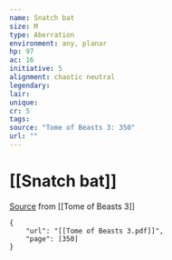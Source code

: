 ```yaml
---
name: Snatch bat
size: M
type: Aberration
environment: any, planar
hp: 97
ac: 16
initiative: 5
alignment: chaotic neutral
legendary: 
lair: 
unique: 
cr: 5
tags: 
source: "Tome of Beasts 3: 350"
url: ""
---
```

# [[Snatch bat]]

[Source](zotero://open-pdf/library/items/BLGR9HVR?page=350) from [[Tome of Beasts 3]]

```pdf
{
	"url": "[[Tome of Beasts 3.pdf]]",
	"page": [350]
}
```

